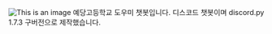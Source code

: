 ![This is an image](https://media.discordapp.net/attachments/1007579061008203806/1043540060970168380/20221119_231848.jpg)
예당고등학교 도우미 챗봇입니다. 
디스코드 챗봇이며 discord.py 1.7.3 구버전으로 제작했습니다.
